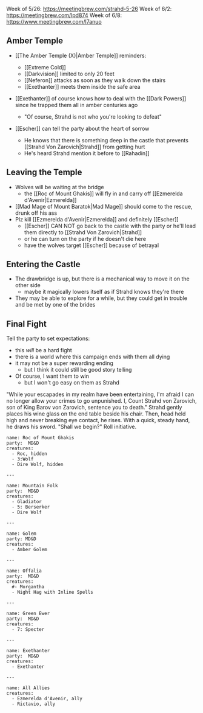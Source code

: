 Week of 5/26: https://meetingbrew.com/strahd-5-26
Week of 6/2: https://meetingbrew.com/lpd874
Week of 6/8: https://www.meetingbrew.com/l7anuo

## Amber Temple
- [[The Amber Temple (X)|Amber Temple]] reminders:
	- [[Extreme Cold]] 
	- [[Darkvision]] limited to only 20 feet
	- [[Neferon]] attacks as soon as they walk down the stairs
	- [[Exethanter]] meets them inside the safe area

- [[Exethanter]] of course knows how to deal with the [[Dark Powers]] since he trapped them all in amber centuries ago
	- "Of course, Strahd is not who you're looking to defeat"

- [[Escher]] can tell the party about the heart of sorrow
	- He knows that there is something deep in the castle that prevents [[Strahd Von Zarovich|Strahd]] from getting hurt
	- He's heard Strahd mention it before to [[Rahadin]]

## Leaving the Temple

- Wolves will be waiting at the bridge
	- the [[Roc of Mount Ghakis]] will fly in and carry off [[Ezmerelda d'Avenir|Ezmerelda]]
- [[Mad Mage of Mount Baratok|Mad Mage]] should come to the rescue, drunk off his ass
- Plz kill [[Ezmerelda d'Avenir|Ezmerelda]] and definitely [[Escher]]
	- [[Escher]] CAN NOT go back to the castle with the party or he'll lead them directly to [[Strahd Von Zarovich|Strahd]]
	- or he can turn on the party if he doesn't die here
	- have the wolves target [[Escher]] because of betrayal

## Entering the Castle

- The drawbridge is up, but there is a mechanical way to move it on the other side
	- maybe it magically lowers itself as if Strahd knows they're there
- They may be able to explore for a while, but they could get in trouble and be met by one of the brides

## Final Fight

Tell the party to set expectations:
- this _will_ be a hard fight
- there is a world where this campaign ends with them all dying
- it may not be a super rewarding ending
	- but I think it could still be good story telling
- Of course, I want them to win
	- but I won't go easy on them as Strahd


"While your escapades in my realm have been entertaining, I'm afraid I can no longer allow your crimes to go unpunished. I, Count Strahd von Zarovich, son of King Barov von Zarovich, sentence you to death." Strahd gently places his wine glass on the end table beside his chair. Then, head held high and never breaking eye contact, he rises. With a quick, steady hand, he draws his sword. "Shall we begin?" Roll initiative.



```encounter-table
name: Roc of Mount Ghakis
party:  MD&D
creatures:
  - Roc, hidden
  - 3:Wolf
  - Dire Wolf, hidden
  
---

name: Mountain Folk
party:  MD&D
creatures:
  - Gladiator
  - 5: Berserker
  - Dire Wolf
  
---

name: Golem
party: MD&D
creatures:
  - Amber Golem

---

name: Offalia
party:  MD&D
creatures:
  #- Morgantha
  - Night Hag with Inline Spells

---

name: Green Ewer
party:  MD&D
creatures:
  - 7: Specter

---

name: Exethanter
party:  MD&D
creatures:
  - Exethanter

---

name: All Allies
creatures:
  - Ezmerelda d'Avenir, ally
  - Rictavio, ally
```
